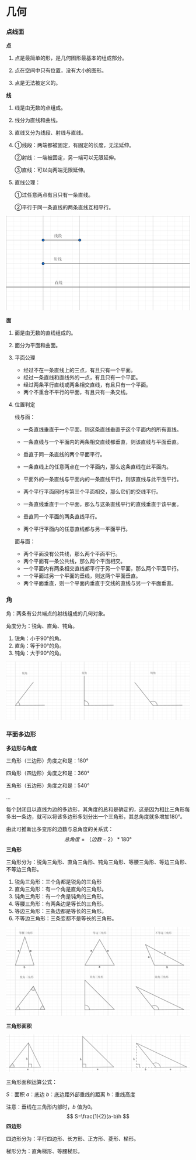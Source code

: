 # 几何

### 点线面

**点**

1. 点是最简单的形，是几何图形最基本的组成部分。

2. 点在空间中只有位置，没有大小的图形。

3. 点是无法被定义的。

**线**

1. 线是由无数的点组成。

2. 线分为直线和曲线。 

3. 直线又分为线段、射线与直线。

4. ①线段：两端都被固定，有固定的长度，无法延伸。

   ②射线：一端被固定，另一端可以无限延伸。

   ③直线：可以向两端无限延伸。

5. 直线公理：

   ①过任意两点有且只有一条直线。

   ②平行于同一条直线的两条直线互相平行。

![QQ截图20191119215349](image/QQ截图20191119215349.png)

**面**

1. 面是由无数的直线组成的。

2. 面分为平面和曲面。

3. 平面公理

   - 经过不在一条直线上的三点，有且只有一个平面。
   - 经过一条直线和直线外的一点，有且只有一个平面。
   - 经过两条平行直线或两条相交直线，有且只有一个平面。
   - 两个不重合不平行的平面，有且只有一条交线。
4. 位置判定

   线与面：

   - 一条直线垂直于一个平面，则这条直线垂直于这个平面内的所有直线。
   - 一条直线与一个平面内的两条相交直线都垂直，则该直线与平面垂直。   
   - 垂直于同一条直线的两个平面平行。
   - 一条直线上的任意两点在一个平面内，那么这条直线在此平面内。
   
   - 平面外的一条直线与平面内的一条直线平行，则该直线与此平面平行。
   - 两个平行平面同时与第三个平面相交，那么它们的交线平行。
   - 一条直线垂直于一个平面，那么与这条直线平行的直线垂直于该平面。
   - 垂直同一个平面的两条直线平行。
   - 两个平行平面内的任意直线都与另一平面平行。
   
   面与面：
   
   - 两个平面没有公共线，那么两个平面平行。
   - 两个平面有一条公共线，那么两个平面相交。
   - 一个平面内有两条相交直线都平行于另一个平面，那么两个平面平行。
   - 一个平面过另一个平面的垂线，则这两个平面垂直。
   - 两个平面垂直，则一个平面内垂直于交线的直线与另一个平面垂直。

### 角

角：两条有公共端点的射线组成的几何对象。

角度分为：锐角、直角、钝角。

1. 锐角：小于90°的角。
2. 直角：等于90°的角。
3. 钝角：大于90°的角。

![QQ截图20191120225628](image/QQ截图20191120225628.png)

### 平面多边形

**多边形与角度**

三角形（三边形）角度之和是：180°

四角形（四边形）角度之和是：360°

五角形（五边形）角度之和是：540°

...

每个封闭且以直线为边的多边形，其角度的总和是确定的，这是因为相比三角形每多出一条边，就可以将该多边形多划分出一个三角形，其总角度就多增加180°。

由此可推断出多变形的边数与总角度的关系式：
$$
总角度=（边数-2）*180°
$$
**三角形**

三角形分为：锐角三角形、直角三角形、钝角三角形、等腰三角形、等边三角形、不等边三角形。

1. 锐角三角形：三个角都是锐角的三角形
2. 直角三角形：有一个角是直角的三角形。
3. 钝角三角形：有一个角是钝角的三角形。
4. 等腰三角形：有两条边是等长的三角形。
5. 等边三角形：三条边都是等长的三角形。
6. 不等边三角形：三条变都不是等长的三角形。

![QQ截图20191121222857](image/QQ截图20191121222857.png)

**三角形面积**

![QQ截图20191121231423](image/QQ截图20191121231423.png)

三角形面积运算公式：

$S$：面积	$a$：底边	$b$：底边距外部垂线的距离	$h$：垂线高度

注意：垂线在三角形内部时，$b$ 值为0。
$$
S=\frac{1}{2}(a-b)h
$$
**四边形**

四边形分为：平行四边形、长方形、正方形、菱形、梯形。

梯形分为：直角梯形、等腰梯形。

